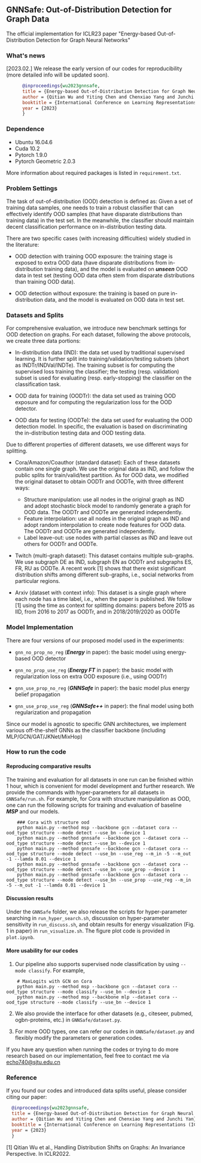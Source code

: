 ## GNNSafe: Out-of-Distribution Detection for Graph Data

The official implementation for ICLR23 paper "Energy-based Out-of-Distribution Detection for Graph Neural Networks"

### What's news

[2023.02.] We release the early version of our codes for reproducibility (more detailed info will be updated soon).

```bibtex
      @inproceedings{wu2023gnnsafe,
      title = {Energy-based Out-of-Distribution Detection for Graph Neural Networks},
      author = {Qitian Wu and Yiting Chen and Chenxiao Yang and Junchi Yan},
      booktitle = {International Conference on Learning Representations (ICLR)},
      year = {2023}
      }
```

### Dependence

- Ubuntu 16.04.6
- Cuda 10.2
- Pytorch 1.9.0
- Pytorch Geometric 2.0.3

More information about required packages is listed in `requirement.txt`.

### Problem Settings

The task of out-of-distribution (OOD) detection is defined as: Given a set of training data samples, 
one needs to train a robust classifier that can effectively identify OOD samples (that have disparate distributions than training data) in the test set.
In the meanwhile, the classifier should maintain decent classification performance on in-distribution testing data.

There are two specific cases (with increasing difficulties) widely studied in the literature:

- OOD detection with training OOD exposure: the training stage is exposed to extra OOD data (have disparate distributions from in-distribution training data),
and the model is evaluated on ***unseen*** OOD data in test set (testing OOD data often stem from disparate distributions than training OOD data).

- OOD detection without exposure: the training is based on pure in-distribution data, and the model is evaluated on OOD data in test set.

### Datasets and Splits

For comprehensive evaluation, we introduce new benchmark settings for OOD detection on graphs. 
For each dataset, following the above protocols, we create three data portions:

- In-distribution data (IND): the data set used by traditional supervised learning. It is further split into training/validation/testing subsets (short as INDTr/INDVal/INDTe).
The training subset is for computing the supervised loss training the classifier; the testing (resp. validation) subset is used for evaluating (resp. early-stopping)
the classifier on the classification task. 

- OOD data for training (OODTr): the data set used as training OOD exposure and for computing the regularization loss for the OOD detector.

- OOD data for testing (OODTe): the data set used for evaluating the OOD detection model. In specific, the evaluation is based on discriminating the in-distribution testing data
and OOD testing data.

Due to different properties of different datasets, we use different ways for splitting.

- Cora/Amazon/Coauthor (standard dataset): Each of these datasets contain one single graph. We use the original data as IND, and follow the public splits for train/valid/test partition.
As for OOD data, we modified the original dataset to obtain OODTr and OODTe, with three different ways:

    - Structure manipulation: use all nodes in the original graph as IND
    and adopt stochastic block model to randomly generate a graph for OOD data. The OODTr and OODTe are generated independently.
    - Feature interpolation: use all nodes in the original graph as IND 
    and adopt random interpolation to create node features for OOD data. The OODTr and OODTe are generated independently.
    - Label leave-out: use nodes with partial classes as IND and leave out others for OODTr and OODTe.

- Twitch (multi-graph dataset): This dataset contains multiple sub-graphs. We use subgraph DE as IND, subgraph EN as OODTr and subgraphs ES, FR, RU as OODTe.
A recent work [1] shows that there exist significant distribution shifts among different sub-graphs, i.e., social networks from particular regions.

- Arxiv (dataset with context info): This dataset is a single graph where each node has a time label, i.e., when the paper is published.
 We follow [1] using the time as context for splitting domains: papers before 2015 as IID, from 2016 to 2017 as OODTr, and in 2018/2019/2020 as OODTe

### Model Implementation

There are four versions of our proposed model used in the experiments:

- `gnn_no_prop_no_reg` (***Energy*** in paper): the basic model using energy-based OOD detector

- `gnn_no_prop_use_reg` (***Energy FT*** in paper): the basic model with regularization loss on extra OOD exposure (i.e., using OODTr)

- `gnn_use_prop_no_reg` (***GNNSafe*** in paper): the basic model plus energy belief propagation

- `gnn_use_prop_use_reg` (***GNNSafe++*** in paper): the final model using both regularization and propagation

Since our model is agnostic to specific GNN architectures, we implement various off-the-shelf GNNs as the classifier backbone
(including MLP/GCN/GAT/JKNet/MixHop)

### How to run the code

#### Reproducing comparative results

The training and evaluation for all datasets in one run can be finished within 1 hour, which is convenient for model development and further research. 
We provide the commands with hyper-parameters for all datasets in `GNNSafe/run.sh`. 
For example, for Cora with structure manipulation as OOD, one can run the following scripts for training and evaluation of baseline ***MSP*** and our models.
```shell 
    ### Cora with structure ood
    python main.py --method msp --backbone gcn --dataset cora --ood_type structure --mode detect --use_bn --device 1
    python main.py --method gnnsafe --backbone gcn --dataset cora --ood_type structure --mode detect --use_bn --device 1
    python main.py --method gnnsafe --backbone gcn --dataset cora --ood_type structure --mode detect --use_bn --use_reg --m_in -5 --m_out -1 --lamda 0.01 --device 1
    python main.py --method gnnsafe --backbone gcn --dataset cora --ood_type structure --mode detect --use_bn --use_prop --device 1
    python main.py --method gnnsafe --backbone gcn --dataset cora --ood_type structure --mode detect --use_bn --use_prop --use_reg --m_in -5 --m_out -1 --lamda 0.01 --device 1
```

#### Discussion results

Under the `GNNSafe` folder, we also release the scripts for hyper-parameter searching in `run_hyper_search.sh`, discussion on hyper-parameter sensitivity in `run_discuss.sh`,
and obtain results for energy visualization (Fig. 1 in paper) in `run_visualize.sh`. The figure plot code is provided in `plot.ipynb`.

#### More usability for our codes

1. Our pipeline also supports supervised node classification by using `--mode classify`. For example,
```shell 
    # MaxLogits with GCN on Cora
    python main.py --method msp --backbone gcn --dataset cora --ood_type structure --mode classify --use_bn --device 1
    python main.py --method msp --backbone mlp --dataset cora --ood_type structure --mode classify --use_bn --device 1
```

2. We also provide the interface for other datasets (e.g., citeseer, pubmed, ogbn-proteins, etc.) in `GNNSafe/dataset.py`.

3. For more OOD types, one can refer our codes in `GNNSafe/dataset.py` and flexibly modify the parameters or generation codes.

If you have any question when running the codes or trying to do more research based on our implementation, feel free to contact me via echo740@sjtu.edu.cn

### Reference

If you found our codes and introduced data splits useful, please consider citing our paper:
 
```bibtex
  @inproceedings{wu2023gnnsafe,
  title = {Energy-based Out-of-Distribution Detection for Graph Neural Networks},
  author = {Qitian Wu and Yiting Chen and Chenxiao Yang and Junchi Yan},
  booktitle = {International Conference on Learning Representations (ICLR)},
  year = {2023}
  }
```

[1] Qitian Wu et al., Handling Distribution Shifts on Graphs: An Invariance Perspective. In ICLR2022.



